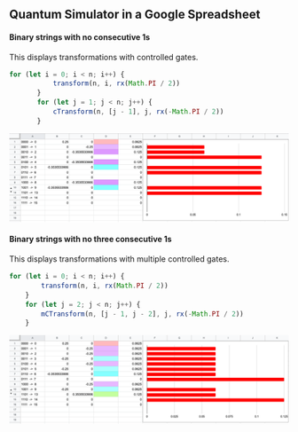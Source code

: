 ## Quantum Simulator in a Google Spreadsheet

#### Binary strings with no consecutive 1s

This displays transformations with controlled gates.
```js
for (let i = 0; i < n; i++) {
           transform(n, i, rx(Math.PI / 2))
       }
       for (let j = 1; j < n; j++) {
           cTransform(n, [j - 1], j, rx(-Math.PI / 2))
       }
```
![](fibonacci.png)

#### Binary strings with no three consecutive 1s

This displays transformations with multiple controlled gates.
```js
for (let i = 0; i < n; i++) {
        transform(n, i, rx(Math.PI / 2))
    }
    for (let j = 2; j < n; j++) {
        mCTransform(n, [j - 1, j - 2], j, rx(-Math.PI / 2))
    }
```
![](tribonacci.png)

